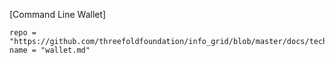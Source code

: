[Command Line Wallet]
```!!!include
repo = "https://github.com/threefoldfoundation/info_grid/blob/master/docs/technology"
name = "wallet.md"
```